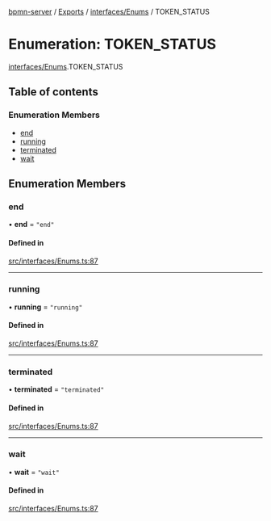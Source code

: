 [bpmn-server](../README.md) / [Exports](../modules.md) / [interfaces/Enums](../modules/interfaces_Enums.md) / TOKEN\_STATUS

# Enumeration: TOKEN\_STATUS

[interfaces/Enums](../modules/interfaces_Enums.md).TOKEN_STATUS

## Table of contents

### Enumeration Members

- [end](interfaces_Enums.TOKEN_STATUS.md#end)
- [running](interfaces_Enums.TOKEN_STATUS.md#running)
- [terminated](interfaces_Enums.TOKEN_STATUS.md#terminated)
- [wait](interfaces_Enums.TOKEN_STATUS.md#wait)

## Enumeration Members

### end

• **end** = ``"end"``

#### Defined in

[src/interfaces/Enums.ts:87](https://github.com/linonetwo/bpmn-server/blob/02da6f2/src/interfaces/Enums.ts#L87)

___

### running

• **running** = ``"running"``

#### Defined in

[src/interfaces/Enums.ts:87](https://github.com/linonetwo/bpmn-server/blob/02da6f2/src/interfaces/Enums.ts#L87)

___

### terminated

• **terminated** = ``"terminated"``

#### Defined in

[src/interfaces/Enums.ts:87](https://github.com/linonetwo/bpmn-server/blob/02da6f2/src/interfaces/Enums.ts#L87)

___

### wait

• **wait** = ``"wait"``

#### Defined in

[src/interfaces/Enums.ts:87](https://github.com/linonetwo/bpmn-server/blob/02da6f2/src/interfaces/Enums.ts#L87)
